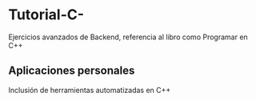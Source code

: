# Tutorial-C-
Ejercicios avanzados de Backend, referencia al libro como Programar en C++

## Aplicaciones personales
Inclusión de herramientas automatizadas en C++
